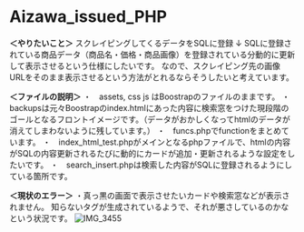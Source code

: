 # Aizawa_issued_PHP
**＜やりたいこと＞**
スクレイピングしてくるデータをSQLに登録
↓
SQLに登録されている商品データ（商品名・価格・商品画像）を登録されている分動的に更新して表示させるという仕様にしたいです。
なので、スクレイピング先の画像URLをそのまま表示させるという方法がとれるならそうしたいと考えています。


**＜ファイルの説明＞**
・　assets, css js はBoostrapのファイルのままです。
・　backupsは元々Boostrapのindex.htmlにあった内容に検索窓をつけた現段階のゴールとなるフロントイメージです。（データがおかしくなってhtmlのデータが消えてしまわないように残しています。）
・　funcs.phpでfunctionをまとめています。
・　index_html_test.phpがメインとなるphpファイルで、htmlの内容がSQLの内容更新されるたびに動的にカードが追加・更新されるような設定をしたいです。
・　search_insert.phpは検索した内容がSQLに登録されるようにしている箇所です。


**＜現状のエラー＞**
・真っ黒の画面で表示させたいカードや検索窓などが表示されません。
知らない<img>タグが生成されているようで、それが悪さしているのかなという状況です。
![IMG_3455](https://user-images.githubusercontent.com/95159204/152002484-393fe042-6293-421c-b118-a91594fd006b.PNG)
